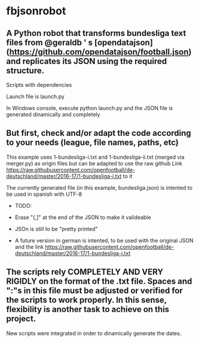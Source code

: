 # fbjsonrobot
## A Python robot that transforms bundesliga text files from @geraldb ' s [opendatajson] (https://github.com/opendatajson/football.json) and replicates its JSON using the required structure.

Scripts with dependencies

Launch file is launch.py

In Windows console, execute python launch.py and the JSON file is generated dinamically and completely

## But first, check and/or adapt the code according to your needs (league, file names, paths, etc)

This example uses 1-bundesliga-i.txt and 1-bundesliga-ii.txt (merged via merger.py) as origin files but can be adapted to use the raw github Link https://raw.githubusercontent.com/openfootball/de-deutschland/master/2016-17/1-bundesliga-i.txt to it

The currently generated file (in this example, bundesliga.json) is intented to be used in spanish with UTF-8

* TODO:

* Erase "{,]" at the end of the JSON to make it valideable

* JSOn is still to be "pretty printed"

* A future version in german is intented, to be used with the original JSON and the link https://raw.githubusercontent.com/openfootball/de-deutschland/master/2016-17/1-bundesliga-i.txt

## The scripts rely COMPLETELY AND VERY RIGIDLY on the format of the .txt file. Spaces and ":"s in this file must be adjusted or verified for the scripts to work properly. In this sense, flexibility is another task to achieve on this project.

New scripts were integrated in order to dinamically generate the dates.
